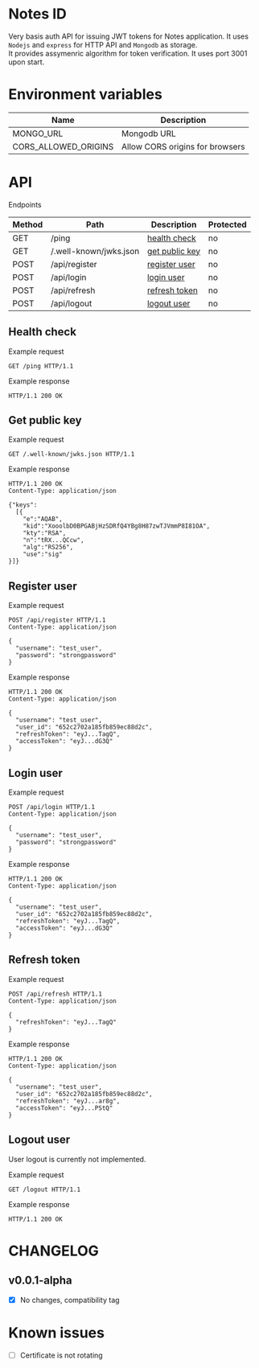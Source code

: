 # Notes ID

Very basis auth API for issuing JWT tokens for Notes application. It uses `Nodejs` and `express` for HTTP API and `Mongodb` as storage.  
It provides assymenric algorithm for token verification.
It uses port 3001 upon start.

# Environment variables

| Name                 | Description                     |
| -------------------- | ------------------------------- |
| MONGO_URL            | Mongodb URL                     |
| CORS_ALLOWED_ORIGINS | Allow CORS origins for browsers |

# API

Endpoints

| Method | Path                   | Description                                                                    | Protected |
| ------ | ---------------------- | ------------------------------------------------------------------------------ | --------- |
| GET    | /ping                  | [health check](https://github.com/tayapro/notes-id/tree/main#health-check)     | no        |
| GET    | /.well-known/jwks.json | [get public key](https://github.com/tayapro/notes-id/tree/main#get-public-key) | no        |
| POST   | /api/register          | [register user](https://github.com/tayapro/notes-id/tree/main#register-user)   | no        |
| POST   | /api/login             | [login user](https://github.com/tayapro/notes-id/tree/main#login-user)         | no        |
| POST   | /api/refresh           | [refresh token](https://github.com/tayapro/notes-id/tree/main#refresh-token)   | no        |
| POST   | /api/logout            | [logout user](https://github.com/tayapro/notes-id/tree/main#logout-user)       | no        |

## Health check

Example request

```http
GET /ping HTTP/1.1
```

Example response

```http
HTTP/1.1 200 OK
```

## Get public key

Example request

```http
GET /.well-known/jwks.json HTTP/1.1
```

Example response

```http
HTTP/1.1 200 OK
Content-Type: application/json

{"keys":
  [{
    "e":"AQAB",
    "kid":"XooolbD0BPGABjHzSDRfQ4YBg8H87zwTJVmmP8I81OA",
    "kty":"RSA",
    "n":"tRX...QCcw",
    "alg":"RS256",
    "use":"sig"
}]}
```

## Register user

Example request

```http
POST /api/register HTTP/1.1
Content-Type: application/json

{
  "username": "test_user",
  "password": "strongpassword"
}
```

Example response

```http
HTTP/1.1 200 OK
Content-Type: application/json

{
  "username": "test_user",
  "user_id": "652c2702a185fb859ec88d2c",
  "refreshToken": "eyJ...TagQ",
  "accessToken": "eyJ...dG3Q"
}
```

## Login user

Example request

```http
POST /api/login HTTP/1.1
Content-Type: application/json

{
  "username": "test_user",
  "password": "strongpassword"
}
```

Example response

```http
HTTP/1.1 200 OK
Content-Type: application/json

{
  "username": "test_user",
  "user_id": "652c2702a185fb859ec88d2c",
  "refreshToken": "eyJ...TagQ",
  "accessToken": "eyJ...dG3Q"
}
```

## Refresh token

Example request

```http
POST /api/refresh HTTP/1.1
Content-Type: application/json

{
  "refreshToken": "eyJ...TagQ"
}
```

Example response

```http
HTTP/1.1 200 OK
Content-Type: application/json

{
  "username": "test_user",
  "user_id": "652c2702a185fb859ec88d2c",
  "refreshToken": "eyJ...ar8g",
  "accessToken": "eyJ...PStQ"
}
```

## Logout user

User logout is currently not implemented.

Example request

```http
GET /logout HTTP/1.1
```

Example response

```http
HTTP/1.1 200 OK
```

# CHANGELOG

## v0.0.1-alpha

-   [x] No changes, compatibility tag

# Known issues

-   [ ] Certificate is not rotating
